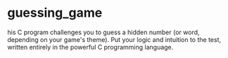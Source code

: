 # guessing_game
his C program challenges you to guess a hidden number (or word, depending on your game's theme).  Put your logic and intuition to the test, written entirely in the powerful C programming language.
